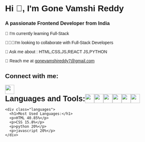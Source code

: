 <!DOCTYPE html>
<html lang="en">
  <head>
    <meta charset="UTF-8" />
    <meta name="viewport" content="width=device-width, initial-scale=1.0" />
    <title>Document</title>
  </head>
  <style>
    body {
      font-family: arial;
    }
    .linkedin-image {
      width: 30px;
      height: 30px;
    }
    .language-class img {
      width: 30px;
    }
    .language-class {
      display: flex;
      align-items: center;
      font-size: 25px;
      font-weight: bold;
    }
    .languages {
      font-family: arial;
    }
  </style>
  <body>
    <h1>Hi 👋, I'm Gone Vamshi Reddy</h1>
    <h3>A passionate Frontend Developer from India</h3>
    <p>🌿 I'm currently learning Full-Stack</p>
    <p>🧑‍🤝‍🧑I'm looking to collaborate with Full-Stack Developers</p>
    <p>🙂 Ask me about :<span> HTML,CSS,JS,REACT JS,PYTHON</span></p>
    <p>
      📩 Reach me at
      <a href="https://mail.google.com/mail/u/1/#inbox"
        >gonevamshireddy7@gmail.com</a
      >
    </p>
    <div>
      <h2>Connect with me:</h2>
      <a
        href="https://www.linkedin.com/in/vamshi-gone-75336330b/"
        target="_blank"
      >
        <img class="linkedin-image" src="image.png" />
      </a>
    </div>
    <div class="language-class">
      Languages and Tools:
      <img src="images.png" />
      <img src="images (1).png" />
      <img src="1698604163003.png" />
      <img src="18133.png" />
      <img src="Python-logo-notext.svg.png" />
      <img src="react.js.png" />
    </div>

    <div class="languages">
      <h1>Most Used Languages:</h1>
      <p>HTML 40.85%</p>
      <p>CSS 15.8%</p>
      <p>python 20%</p>
      <p>javascript 20%</p>
    </div>
  </body>
</html>
